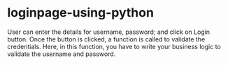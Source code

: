 # loginpage-using-python
User can enter the details for username, password; and click on Login button. Once the button is clicked, a function is called to validate the credentials. Here, in this function, you have to write your business logic to validate the username and password.
